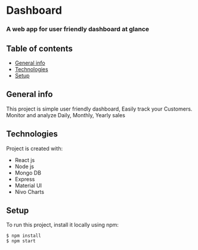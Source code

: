 # Dashboard
### A web app for user friendly dashboard at glance

## Table of contents
* [General info](#general-info)
* [Technologies](#technologies)
* [Setup](#setup)

## General info
This project is simple user friendly dashboard, Easily track your Customers. Monitor and analyze Daily, Monthly, Yearly sales 
	
## Technologies
Project is created with:
* React js
* Node js
* Mongo DB
* Express
* Material UI
* Nivo Charts
	
## Setup
To run this project, install it locally using npm:

```
$ npm install
$ npm start
